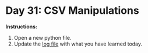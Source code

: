 # Day 31: CSV Manipulations
**Instructions:** 
1. Open a new python file.
2. Update the [log file](../../log.md) with what you have learned today.